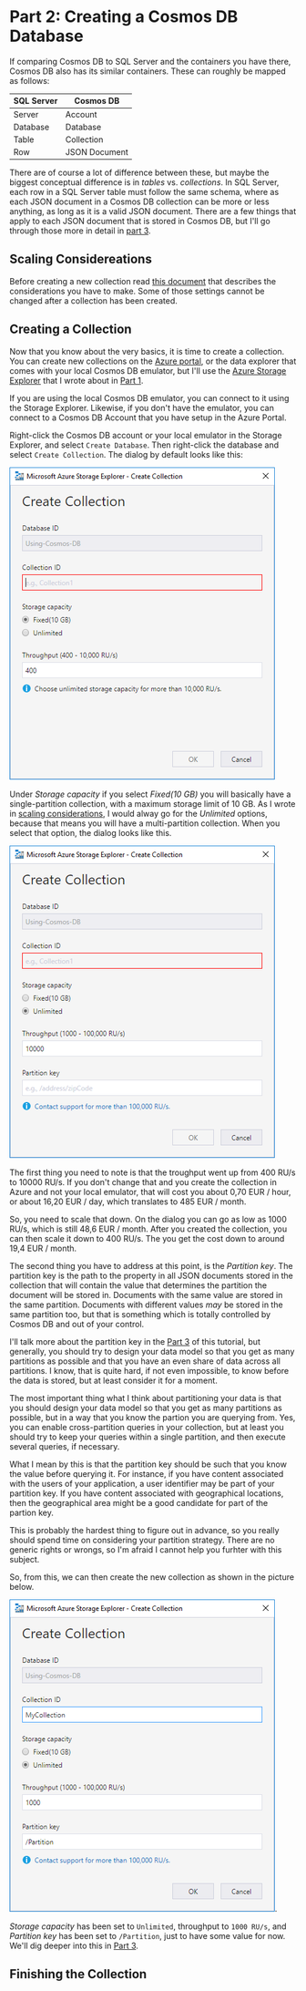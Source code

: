 # Part 2: Creating a Cosmos DB Database

If comparing Cosmos DB to SQL Server and the containers you have there, Cosmos DB also has its similar containers. These can roughly be mapped as follows:

| SQL Server | Cosmos DB     |
|------------|---------------|
| Server     | Account       |
| Database   | Database      |
| Table      | Collection    |
| Row        | JSON Document |

There are of course a lot of difference between these, but maybe the biggest conceptual difference is in *tables* vs. *collections*. In SQL Server, each row in a SQL Server table must follow the same schema, where as each JSON document in a Cosmos DB collection can be more or less anything, as long as it is a valid JSON document. There are a few things that apply to each JSON document that is stored in Cosmos DB, but I'll go through those more in detail in [part 3](Part03-readme.md).

## Scaling Considereations
Before creating a new collection read [this document](Part02-scaling.md) that describes the considerations you have to make. Some of those settings cannot be changed after a collection has been created.

## Creating a Collection
Now that you know about the very basics, it is time to create a collection. You can create new collections on the [Azure portal](https://portal.azure.com/), or the data explorer that comes with your local Cosmos DB emulator, but I'll use the [Azure Storage Explorer](https://azure.microsoft.com/en-us/features/storage-explorer/) that I wrote about in [Part 1](Part01-readme.md).

If you are using the local Cosmos DB emulator, you can connect to it using the Storage Explorer. Likewise, if you don't have the emulator, you can connect to a Cosmos DB Account that you have setup in the Azure Portal.

Right-click the Cosmos DB account or your local emulator in the Storage Explorer, and select `Create Database`. Then right-click the database and select `Create Collection`. The dialog by default looks like this:

![Create collection](images/create-collection-01.png)

Under *Storage capacity* if you select *Fixed(10 GB)* you will basically have a single-partition collection, with a maximum storage limit of 10 GB. As I wrote in [scaling considerations](Part02-scaling.md), I would alway go for the *Unlimited* options, because that means you will have a multi-partition collection. When you select that option, the dialog looks like this.

![Create collection](images/create-collection-02.png)

The first thing you need to note is that the troughput went up from 400 RU/s to 10000 RU/s. If you don't change that and you create the collection in Azure and not your local emulator, that will cost you about 0,70 EUR / hour, or about 16,20 EUR / day, which translates to 485 EUR / month.

So, you need to scale that down. On the dialog you can go as low as 1000 RU/s, which is still 48,6 EUR / month. After you created the collection, you can then scale it down to 400 RU/s. The you get the cost down to around 19,4 EUR / month.

The second thing you have to address at this point, is the *Partition key*. The partition key is the path to the property in all JSON documents stored in the collection that will contain the value that determines the partition the document will be stored in. Documents with the same value are stored in the same partition. Documents with different values *may* be stored in the same partition too, but that is something which is totally controlled by Cosmos DB and out of your control.

I'll talk more about the partition key in the [Part 3](Part03-readme.md) of this tutorial, but generally, you should try to design your data model so that you get as many partitions as possible and that you have an even share of data across all partitions. I know, that is quite hard, if not even impossible, to know before the data is stored, but at least consider it for a moment.

The most important thing what I think about partitioning your data is that you should design your data model so that you get as many partitions as possible, but in a way that you know the partion you are querying from. Yes, you can enable cross-partition queries in your collection, but at least you should try to keep your queries within a single partition, and then execute several queries, if necessary.

What I mean by this is that the partition key should be such that you know the value before querying it. For instance, if you have content associated with the users of your application, a user identifier may be part of your partition key. If you have content associated with geographical locations, then the geographical area might be a good candidate for part of the partion key.

This is probably the hardest thing to figure out in advance, so you really should spend time on considering your partition strategy. There are no generic rights or wrongs, so I'm afraid I cannot help you furhter with this subject.

So, from this, we can then create the new collection as shown in the picture below.

![New collection settings](images/create-collection-03.png).

*Storage capacity* has been set to `Unlimited`, throughput to `1000 RU/s`, and *Partition key* has been set to `/Partition`, just to have some value for now. We'll dig deeper into this in [Part 3](Part03-readme.md).

## Finishing the Collection
